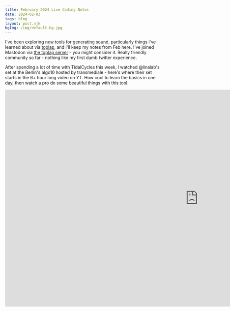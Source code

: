 ```yaml
---
title: February 2024 Live Coding Notes 
date: 2024-02-03
tags: blog
layout: post.njk
bgImg: /img/default-bg.jpg
---
```


I've been exploring new tools for generating sound, particularly things I've learned about via [toplap](https://toplap.org), and I'll keep my notes from Feb here. I've joined Mastodon via [the toplap server](https://social.toplap.org/home) - you might consider it. Really friendly community so far - nothing like my first dumb twitter experience.

After spending a lot of time with TidalCycles this week, I watched @linalab's set at the Berlin's algo10 hosted by transmediale - here's where their set starts in the 6+ hour long video on YT.  How cool to learn the basics in one day, then watch a pro do some beautiful things with this tool.

<iframe width="1254" height="705" src="https://www.youtube.com/embed/4nAWumhvwYc?start=9393" title="Toplap Berlin&#39;s 
algo10 hosted by transmediale" frameborder="0" allow="accelerometer; autoplay; clipboard-write; encrypted-media; gyroscope; picture-in-picture; web-share" allowfullscreen></iframe>

